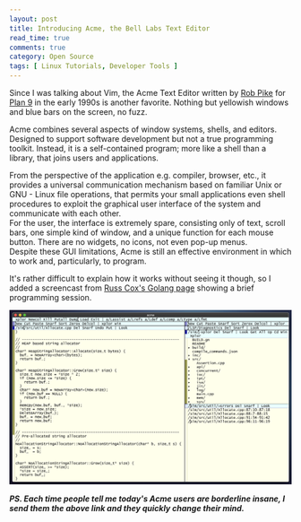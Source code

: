 ```yaml
---
layout: post
title: Introducing Acme, the Bell Labs Text Editor
read_time: true  
comments: true
category: Open Source
tags: [ Linux Tutorials, Developer Tools ]
---
```


Since I was talking about Vim, the Acme Text Editor written by [Rob Pike](https://github.com/robpike) for [Plan 9](https://p9f.org/) in the early 1990s is another favorite. Nothing but yellowish windows and blue bars on the screen, no fuzz.

Acme combines several aspects of window systems, shells, and editors. Designed to support software development but not a true programming toolkit. Instead, it is a self-contained program; more like a shell than a library, that joins users and applications. 

From the perspective of the application e.g. compiler, browser, etc., it provides a universal communication mechanism based on familiar Unix or GNU - Linux file operations, that permits your small applications even shell procedures to exploit the graphical user interface of the system and communicate with each other.  
For the user, the interface is extremely spare, consisting only of text, scroll bars, one simple kind of window, and a unique function for each mouse button. There are no widgets, no icons, not even pop-up menus.  
Despite these GUI limitations, Acme is still an effective environment in which to work and, particularly, to program.

It's rather difficult to explain how it works without seeing it though, so I added a screencast from [Russ Cox's Golang page](https://www.youtube.com/@rscgolang) showing a brief programming session. 

[![Watch the video](/assets/acme-editor.png)](https://youtu.be/dP1xVpMPn8M)

***PS. Each time people tell me today's Acme users are borderline insane, I send them the above link and they quickly change their mind.***
